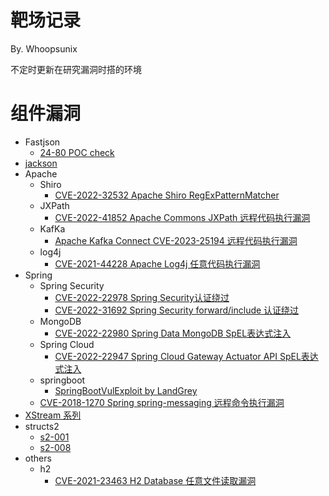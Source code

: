 # 靶场记录

By. Whoopsunix

不定时更新在研究漏洞时搭的环境

# 组件漏洞

+ Fastjson
    + [24-80 POC check](components/fastjsonDemo)
+ [jackson](components/jacksonDemo)
+ Apache
    + Shiro
        + [CVE-2022-32532 Apache Shiro RegExPatternMatcher](components/Apache/shiroDemo/CVE_2022_32532)
    + JXPath
        + [CVE-2022-41852 Apache Commons JXPath 远程代码执行漏洞](components/Apache/jxpathDemo)
    + KafKa
        + [Apache Kafka Connect CVE-2023-25194 远程代码执行漏洞](components/Apache/KafKaDemo)
    + log4j
        + [CVE-2021-44228 Apache Log4j 任意代码执行漏洞](components/Apache/log4j/CVE-2021-44228)
+ Spring
    + Spring Security
        + [CVE-2022-22978 Spring Security认证绕过](components/SpringDemo/springSecurityDemo/CVE-2022-22978)
        + [CVE-2022-31692 Spring Security forward/include 认证绕过](components/SpringDemo/springSecurityDemo/CVE-2022-31692])
    + MongoDB
        + [CVE-2022-22980 Spring Data MongoDB SpEL表达式注入](components/SpringDemo/springDataDemo/CVE-2022-22980)
    + Spring Cloud
        + [CVE-2022-22947 Spring Cloud Gateway Actuator API SpEL表达式注入](components/SpringDemo/SpringCloudDemo/CVE_2022_22947)
    + springboot
        + [SpringBootVulExploit by LandGrey](https://github.com/LandGrey/SpringBootVulExploit)
    + [CVE-2018-1270 Spring spring-messaging 远程命令执行漏洞](components/SpringDemo/SpringMessagingDemo)
+ [XStream 系列](components/XStreamDemo)
+ structs2
    + [s2-001](components/structs2Demo/s2-001)
    + [s2-008](components/structs2Demo/s2-008)
+ others
    + h2
        + [CVE-2021-23463 H2 Database 任意文件读取漏洞](components/others/h2database/CVE-2021-23463)

